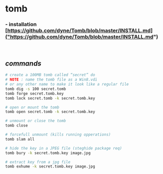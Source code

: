 # tomb

### - installation [https://github.com/dyne/Tomb/blob/master/INSTALL.md]("https://github.com/dyne/Tomb/blob/master/INSTALL.md")

<br>

## **_commands_**
```bash
# create a 100MB tomb called “secret” do
# NOTE : name the tomb file as a Win8.vdi 
# or any other name to make it look like a regular file
tomb dig -s 100 secret.tomb
tomb forge secret.tomb.key
tomb lock secret.tomb -k secret.tomb.key

# open or mount the tomb
tomb open secret.tomb -k secret.tomb.key

# unmount or close the tomb
tomb close

# forcefull unmount (kills running opperations)
tomb slam all

# hide the key in a JPEG file (steghide package req)
tomb bury -k secret.tomb.key image.jpg

# extract key from a jpg file
tomb exhume -k secret.tomb.key image.jpg

```

<br>

